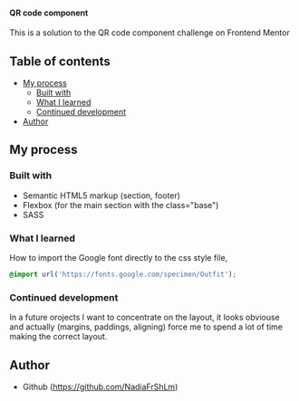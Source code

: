 #### QR code component

This is a solution to the QR code component challenge on Frontend Mentor

## Table of contents

- [My process](#my-process)
  - [Built with](#built-with)
  - [What I learned](#what-i-learned)
  - [Continued development](#continued-development)
- [Author](#author)

## My process

### Built with

- Semantic HTML5 markup (section, footer)
- Flexbox (for the main section with the class="base")
- SASS

### What I learned

How to import the Google font directly to the css style file,

```css
@import url('https://fonts.google.com/specimen/Outfit');
```

### Continued development

In a future orojects I want to concentrate on the layout, it looks obviouse and actually (margins, paddings, aligning) force me to spend a lot of time making the correct layout.

## Author

- Github (https://github.com/NadiaFrShLm)
